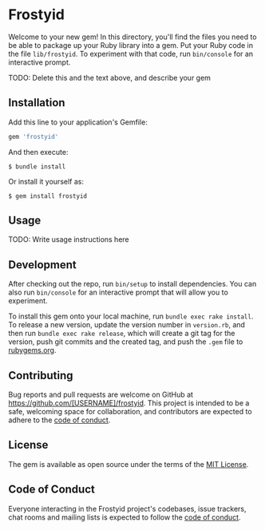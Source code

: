 # Frostyid

Welcome to your new gem! In this directory, you'll find the files you need to be able to package up your Ruby library into a gem. Put your Ruby code in the file `lib/frostyid`. To experiment with that code, run `bin/console` for an interactive prompt.

TODO: Delete this and the text above, and describe your gem

## Installation

Add this line to your application's Gemfile:

```ruby
gem 'frostyid'
```

And then execute:

    $ bundle install

Or install it yourself as:

    $ gem install frostyid

## Usage

TODO: Write usage instructions here

## Development

After checking out the repo, run `bin/setup` to install dependencies. You can also run `bin/console` for an interactive prompt that will allow you to experiment.

To install this gem onto your local machine, run `bundle exec rake install`. To release a new version, update the version number in `version.rb`, and then run `bundle exec rake release`, which will create a git tag for the version, push git commits and the created tag, and push the `.gem` file to [rubygems.org](https://rubygems.org).

## Contributing

Bug reports and pull requests are welcome on GitHub at https://github.com/[USERNAME]/frostyid. This project is intended to be a safe, welcoming space for collaboration, and contributors are expected to adhere to the [code of conduct](https://github.com/[USERNAME]/frostyid/blob/master/CODE_OF_CONDUCT.md).

## License

The gem is available as open source under the terms of the [MIT License](https://opensource.org/licenses/MIT).

## Code of Conduct

Everyone interacting in the Frostyid project's codebases, issue trackers, chat rooms and mailing lists is expected to follow the [code of conduct](https://github.com/[USERNAME]/frostyid/blob/master/CODE_OF_CONDUCT.md).
